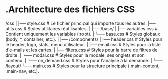 
# .Architecture des fichiers CSS

/css
|
|── style.css        # Le fichier principal qui importe tous les autres.
|── utils.css        # Styles utilitaires réutilisables.
|
|── /base/
|   |── variables.css  # Contient uniquement les variables (:root).
|   └── base.css       # Styles globaux (body, *, container, etc.).
|
|── /components/
|   |── header.css     # Styles pour le header, logo, stats, menu utilisateur.
|   |── email.css      # Styles pour la liste d'e-mails et les cartes.
|   |── filters.css    # Styles pour la barre de filtres de droite.
|   └── modal.css      # Styles pour la modale, ses onglets et son contenu.
|   └── on_demand.css  # Styles pour l'analyse à la demande.
|
└── /layout/
    └── main.css       # Styles pour la structure principale (.main-content, .main-nav, etc.).

